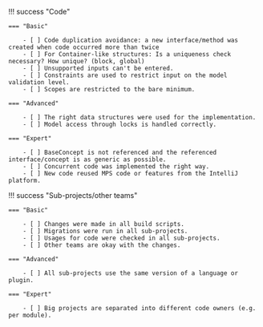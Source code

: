 !!! success "Code"

    === "Basic"

        - [ ] Code duplication avoidance: a new interface/method was created when code occurred more than twice
        - [ ] For Container-like structures: Is a uniqueness check necessary? How unique? (block, global)
        - [ ] Unsupported inputs can't be entered.
        - [ ] Constraints are used to restrict input on the model validation level.
        - [ ] Scopes are restricted to the bare minimum.

    === "Advanced"

        - [ ] The right data structures were used for the implementation.
        - [ ] Model access through locks is handled correctly.

    === "Expert"

        - [ ] BaseConcept is not referenced and the referenced interface/concept is as generic as possible.
        - [ ] Concurrent code was implemented the right way.
        - [ ] New code reused MPS code or features from the IntelliJ platform.

!!! success "Sub-projects/other teams"

    === "Basic"

        - [ ] Changes were made in all build scripts.
        - [ ] Migrations were run in all sub-projects.
        - [ ] Usages for code were checked in all sub-projects.
        - [ ] Other teams are okay with the changes.

    === "Advanced"

        - [ ] All sub-projects use the same version of a language or plugin.

    === "Expert"

        - [ ] Big projects are separated into different code owners (e.g. per module).
